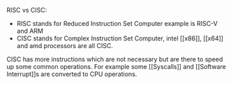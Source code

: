RISC vs CISC:
- RISC stands for Reduced Instruction Set Computer example is RISC-V and ARM
- CISC stands for Complex Instruction Set Computer, intel [[x86]], [[x64]] and amd processors are all CISC. 

CISC has more instructions which are not necessary but are there to speed up some common operations. For example some [[Syscalls]] and [[Software Interrupt]]s are converted to CPU operations.